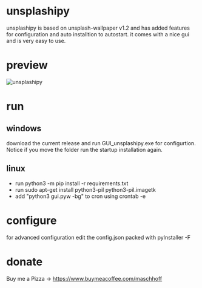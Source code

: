 # unsplashipy 
unsplashipy is based on unsplash-wallpaper v1.2
and has added features for configuration and auto installtion to autostart.
it comes with a nice gui and is very easy to use.

# preview

![unsplashipy](https://i.ibb.co/41V1xb3/unsplashipy.jpg)

# run
## windows
download the current release and run GUI_unsplashipy.exe for configurtion. 
Notice if you move the folder run the startup installation again.

## linux
* run python3 -m pip install -r requirements.txt
* run sudo apt-get install python3-pil python3-pil.imagetk
* add "python3 gui.pyw -bg" to cron using crontab -e 

# configure
for advanced configuration edit the config.json
packed with pyInstaller -F

# donate
Buy me a Pizza -> https://www.buymeacoffee.com/maschhoff
